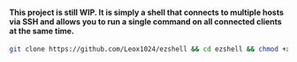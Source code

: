 #### This project is still WIP. It is simply a shell that connects to multiple hosts via SSH and allows you to run a single command on all connected clients at the same time.

``` bash
git clone https://github.com/Leox1024/ezshell && cd ezshell && chmod +x run.sh && ./run.sh
```
